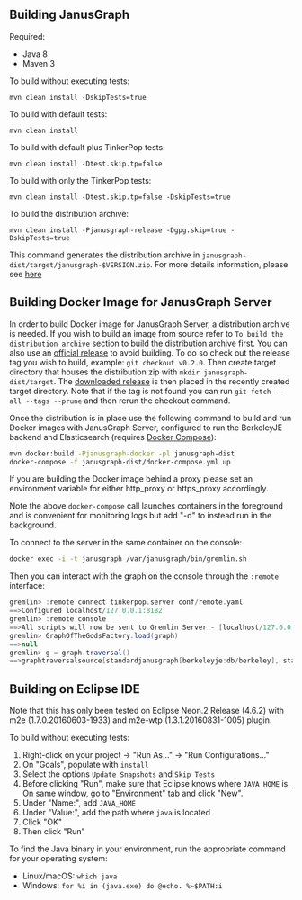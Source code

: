 Building JanusGraph
--------------

Required:

* Java 8
* Maven 3

To build without executing tests:

```
mvn clean install -DskipTests=true
```

To build with default tests:

```
mvn clean install
```

To build with default plus TinkerPop tests:

```
mvn clean install -Dtest.skip.tp=false
```

To build with only the TinkerPop tests:

```
mvn clean install -Dtest.skip.tp=false -DskipTests=true
```

To build the distribution archive:

```
mvn clean install -Pjanusgraph-release -Dgpg.skip=true -DskipTests=true
```
This command generates the distribution archive in `janusgraph-dist/target/janusgraph-$VERSION.zip`.
For more details information, please see [here](janusgraph-dist/README.md#building-zip-archives)

## Building Docker Image for JanusGraph Server

In order to build Docker image for JanusGraph Server, a
distribution archive is needed. If you wish to build an image from source
refer to `To build the distribution archive` section to build the distribution
archive first. You can also use an [official release](https://github.com/JanusGraph/janusgraph/releases) to avoid building.
To do so check out the release tag you wish to build, example: `git checkout v0.2.0`. Then create target
directory that houses the distribution zip with `mkdir janusgraph-dist/target`.
The [downloaded release](https://github.com/JanusGraph/janusgraph/releases)
is then placed in the recently created target directory. Note that if the
tag is not found you can run `git fetch --all --tags --prune` and then rerun the checkout command.

Once the distribution is in place use the following command
to build and run Docker images with JanusGraph Server, configured
to run the BerkeleyJE backend and Elasticsearch (requires [Docker Compose](https://docs.docker.com/compose/)):

```bash
mvn docker:build -Pjanusgraph-docker -pl janusgraph-dist
docker-compose -f janusgraph-dist/docker-compose.yml up
```

If you are building the Docker image behind a proxy please set an environment variable for either http_proxy or https_proxy accordingly.

Note the above `docker-compose` call launches containers in the foreground and is convenient for monitoring logs but add "-d" to instead run in the background.

To connect to the server in the same container on the console:

```bash
docker exec -i -t janusgraph /var/janusgraph/bin/gremlin.sh
```

Then you can interact with the graph on the console through the `:remote` interface:

```groovy
gremlin> :remote connect tinkerpop.server conf/remote.yaml
==>Configured localhost/127.0.0.1:8182
gremlin> :remote console
==>All scripts will now be sent to Gremlin Server - [localhost/127.0.0.1:8182] - type ':remote console' to return to local mode
gremlin> GraphOfTheGodsFactory.load(graph)
==>null
gremlin> g = graph.traversal()
==>graphtraversalsource[standardjanusgraph[berkeleyje:db/berkeley], standard]
```

## Building on Eclipse IDE
Note that this has only been tested on Eclipse Neon.2 Release (4.6.2) with m2e (1.7.0.20160603-1933) and m2e-wtp (1.3.1.20160831-1005) plugin.


To build without executing tests:

1. Right-click on your project -> "Run As..." -> "Run Configurations..."
2. On "Goals", populate with `install`
3. Select the options `Update Snapshots` and `Skip Tests`
4. Before clicking "Run", make sure that Eclipse knows where `JAVA_HOME` is. On same window, go to "Environment" tab and click "New".
5. Under "Name:", add `JAVA_HOME`
6. Under "Value:", add the path where `java` is located
7. Click "OK"
8. Then click "Run"

To find the Java binary in your environment, run the appropriate command for your operating system:
* Linux/macOS: `which java`
* Windows: `for %i in (java.exe) do @echo. %~$PATH:i`


